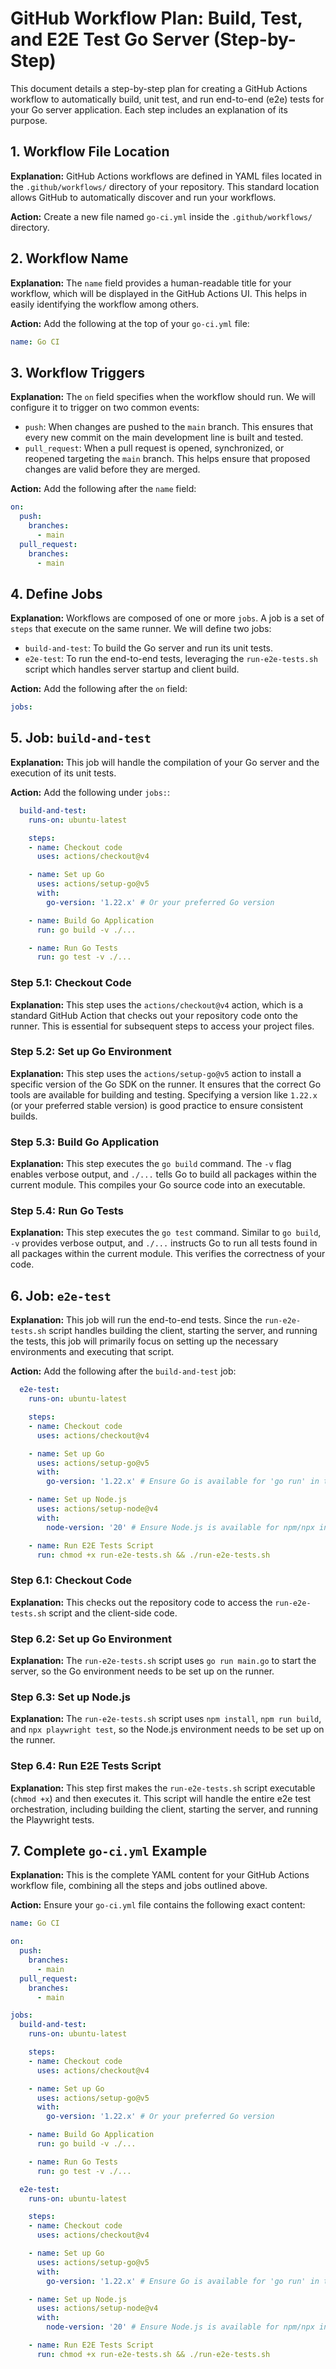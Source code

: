 # GitHub Workflow Plan: Build, Test, and E2E Test Go Server (Step-by-Step)

This document details a step-by-step plan for creating a GitHub Actions workflow to automatically build, unit test, and run end-to-end (e2e) tests for your Go server application. Each step includes an explanation of its purpose.

## 1. Workflow File Location

**Explanation:** GitHub Actions workflows are defined in YAML files located in the `.github/workflows/` directory of your repository. This standard location allows GitHub to automatically discover and run your workflows.

**Action:** Create a new file named `go-ci.yml` inside the `.github/workflows/` directory.

## 2. Workflow Name

**Explanation:** The `name` field provides a human-readable title for your workflow, which will be displayed in the GitHub Actions UI. This helps in easily identifying the workflow among others.

**Action:** Add the following at the top of your `go-ci.yml` file:

```yaml
name: Go CI
```

## 3. Workflow Triggers

**Explanation:** The `on` field specifies when the workflow should run. We will configure it to trigger on two common events:
*   `push`: When changes are pushed to the `main` branch. This ensures that every new commit on the main development line is built and tested.
*   `pull_request`: When a pull request is opened, synchronized, or reopened targeting the `main` branch. This helps ensure that proposed changes are valid before they are merged.

**Action:** Add the following after the `name` field:

```yaml
on:
  push:
    branches:
      - main
  pull_request:
    branches:
      - main
```

## 4. Define Jobs

**Explanation:** Workflows are composed of one or more `jobs`. A job is a set of `steps` that execute on the same runner. We will define two jobs:
*   `build-and-test`: To build the Go server and run its unit tests.
*   `e2e-test`: To run the end-to-end tests, leveraging the `run-e2e-tests.sh` script which handles server startup and client build.

**Action:** Add the following after the `on` field:

```yaml
jobs:
```

## 5. Job: `build-and-test`

**Explanation:** This job will handle the compilation of your Go server and the execution of its unit tests.

**Action:** Add the following under `jobs:`:

```yaml
  build-and-test:
    runs-on: ubuntu-latest

    steps:
    - name: Checkout code
      uses: actions/checkout@v4

    - name: Set up Go
      uses: actions/setup-go@v5
      with:
        go-version: '1.22.x' # Or your preferred Go version

    - name: Build Go Application
      run: go build -v ./...

    - name: Run Go Tests
      run: go test -v ./...
```

### Step 5.1: Checkout Code

**Explanation:** This step uses the `actions/checkout@v4` action, which is a standard GitHub Action that checks out your repository code onto the runner. This is essential for subsequent steps to access your project files.

### Step 5.2: Set up Go Environment

**Explanation:** This step uses the `actions/setup-go@v5` action to install a specific version of the Go SDK on the runner. It ensures that the correct Go tools are available for building and testing. Specifying a version like `1.22.x` (or your preferred stable version) is good practice to ensure consistent builds.

### Step 5.3: Build Go Application

**Explanation:** This step executes the `go build` command. The `-v` flag enables verbose output, and `./...` tells Go to build all packages within the current module. This compiles your Go source code into an executable.

### Step 5.4: Run Go Tests

**Explanation:** This step executes the `go test` command. Similar to `go build`, `-v` provides verbose output, and `./...` instructs Go to run all tests found in all packages within the current module. This verifies the correctness of your code.

## 6. Job: `e2e-test`

**Explanation:** This job will run the end-to-end tests. Since the `run-e2e-tests.sh` script handles building the client, starting the server, and running the tests, this job will primarily focus on setting up the necessary environments and executing that script.

**Action:** Add the following after the `build-and-test` job:

```yaml
  e2e-test:
    runs-on: ubuntu-latest

    steps:
    - name: Checkout code
      uses: actions/checkout@v4

    - name: Set up Go
      uses: actions/setup-go@v5
      with:
        go-version: '1.22.x' # Ensure Go is available for 'go run' in the script

    - name: Set up Node.js
      uses: actions/setup-node@v4
      with:
        node-version: '20' # Ensure Node.js is available for npm/npx in the script

    - name: Run E2E Tests Script
      run: chmod +x run-e2e-tests.sh && ./run-e2e-tests.sh
```

### Step 6.1: Checkout Code

**Explanation:** This checks out the repository code to access the `run-e2e-tests.sh` script and the client-side code.

### Step 6.2: Set up Go Environment

**Explanation:** The `run-e2e-tests.sh` script uses `go run main.go` to start the server, so the Go environment needs to be set up on the runner.

### Step 6.3: Set up Node.js

**Explanation:** The `run-e2e-tests.sh` script uses `npm install`, `npm run build`, and `npx playwright test`, so the Node.js environment needs to be set up on the runner.

### Step 6.4: Run E2E Tests Script

**Explanation:** This step first makes the `run-e2e-tests.sh` script executable (`chmod +x`) and then executes it. This script will handle the entire e2e test orchestration, including building the client, starting the server, and running the Playwright tests.

## 7. Complete `go-ci.yml` Example

**Explanation:** This is the complete YAML content for your GitHub Actions workflow file, combining all the steps and jobs outlined above.

**Action:** Ensure your `go-ci.yml` file contains the following exact content:

```yaml
name: Go CI

on:
  push:
    branches:
      - main
  pull_request:
    branches:
      - main

jobs:
  build-and-test:
    runs-on: ubuntu-latest

    steps:
    - name: Checkout code
      uses: actions/checkout@v4

    - name: Set up Go
      uses: actions/setup-go@v5
      with:
        go-version: '1.22.x' # Or your preferred Go version

    - name: Build Go Application
      run: go build -v ./...

    - name: Run Go Tests
      run: go test -v ./...

  e2e-test:
    runs-on: ubuntu-latest

    steps:
    - name: Checkout code
      uses: actions/checkout@v4

    - name: Set up Go
      uses: actions/setup-go@v5
      with:
        go-version: '1.22.x' # Ensure Go is available for 'go run' in the script

    - name: Set up Node.js
      uses: actions/setup-node@v4
      with:
        node-version: '20' # Ensure Node.js is available for npm/npx in the script

    - name: Run E2E Tests Script
      run: chmod +x run-e2e-tests.sh && ./run-e2e-tests.sh
```